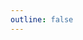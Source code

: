```yaml
---
outline: false
---
```


<script setup lang="ts">
import { defineAsyncComponent } from 'vue'
import Timeline from './components/Timeline.vue'

const MiniChat = defineAsyncComponent(() => 
  import('./components/MiniChat.vue')
)

// Optimized milestone data with compressed structure and type safety
interface MilestoneRecord {
  time: string;
  title: string;
  description: string;
  path?: string | null;
  cta?: string | null;
  anchor?: string | null;
}

// Helper function to create milestone record from array
const createMilestone = ([time, title, description, path = null, cta = null, anchor = null]: readonly [string, string, string, string?, string?, string?]): MilestoneRecord => ({
  time,
  title,
  description,
  path: path || null,
  cta: cta || null,
  anchor: anchor || null
});

// All milestone data using consistent array approach
const milestoneData: MilestoneRecord[] = [
  // 2025 milestones
  ["Mar 2025", "Promoted to Senior Product Manager", "Finally made my first career big splash.", null, null, "2025"],
  ["Mar 2025", "Got married", "Mrs said yes to a lifetime together. Strictly no take backsies!"],

  // 2024 milestones
  ["May 2024", "Completed executive education in Product Strategy", "Obtained from Northwestern Kellogg School of Management.", "https://execedcertificate.kellogg.northwestern.edu/e767d718-50bc-4034-bcca-7be97a9b53ba", "Verify", "2024"],

  // 2022 milestones
  ["Sep 2022", "Second ADPList Super Mentor award", "I guess people find my thoughts and opinion rather insightful.", null, null, "2022"],
  ["Jun 2022", "Completed Workato's Automation Pro III", "Became an expert in my own product, as it should be.", "https://verify.skilljar.com/c/aedm5bnsixju", "Verify"],
  ["Mar 2022", "First ADPList Super Mentor award", "Gained recognition for spending a lot of time talking."],

  // 2021 milestones
  ["Dec 2021", "Joined ADPList as a mentor", "Helped aspiring product managers/techies get their first gig in the biz.", null, null, "2021"],
  ["Mar 2021", "Became a Certified Usability Analyst", "HFI taught me the basics of good human-computer interaction.", "https://www.credly.com/badges/b924a4ba-3f7a-42d6-92e0-ac2c87f55a5e/", "Verify"],
  ["Jan 2021", "Became an Advanced Certified Scrum Product Owner", "Basically, I got Scrum ingrained in my brain even more.", "https://bcert.me/sxeivdiqf", "Verify"],

  // 2020 milestones
  ["Apr 2020", "Published 4 Figma Plugins", "One of which runs a basic Snake game in Figma.", null, null, "2020"],

  // 2017 milestones
  ["Jul 2017", "Presented at IEEE AIM Conference", "Flew to Germany to speak about impulse shaper and drink weißbier.", "https://ieeexplore.ieee.org/document/8014259/", "View publication", "2017"],
  ["Jun 2017", "Conducted a robot design workshop", "Got people to assemble my pseudo-Lego kit at the Art Science Museum."],

  // 2016 milestones
  ["Sep 2016", "Received the IES Gold Medal award", "Somehow graduated top of my batch again, this time in university.", null, null, "2016"],
  ["Mar 2016", "Became a Certified SOLIDWORKS Professional", "Passed the more rigorous exam measuring my CAD proficiency.", "https://cv.virtualtester.com/qr/?b=SLDWRKS&i=C-REF3DRFNDN", "Verify"],

  // 2015 milestones
  ["Oct 2015", "Exhibited at Maker Faire European Edition 2015", "Flew to Italy to showcase our amphibious rolling robot.", null, null, "2015"],

  // 2014 milestones
  ["Jun 2014", "Received the Di Yerbury International Scholar award", "Plus pocket money to spend during my exchange at MIT.", null, null, "2014"],

  // 2013 milestones
  ["Jul 2013", "Received the Tay Chen Hui Memorial award", "Somehow graduated as top science student from my high school.", null, null, "2013"],
  ["May 2013", "Received the ASEAN Undergraduate Scholarship", "Secured free tertiary education."],

  // 2008 milestones
  ["Nov 2008", "Received the MOE School-Based Scholarship", "And migrated to Singapore in search of a better future.", null, null, "2008"],
].map(createMilestone);
</script>

<MiniChat />

<Timeline :items="milestoneData" />
